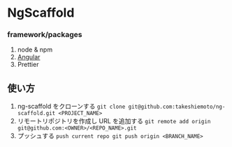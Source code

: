 # NgScaffold

### framework/packages

1. node & npm
2. [Angular](https://angular.jp/)
3. Prettier

## 使い方

1. ng-scaffold をクローンする `git clone git@github.com:takeshiemoto/ng-scaffold.git <PROJECT_NAME>`
2. リモートリポジトリを作成し URL を追加する `git remote add origin git@github.com:<OWNER>/<REPO_NAME>.git`
3. プッシュする `push current repo git push origin <BRANCH_NAME>`

